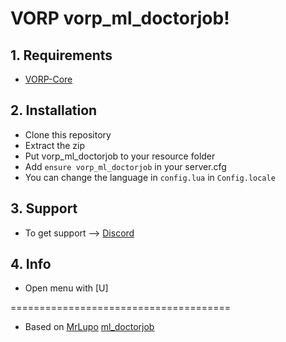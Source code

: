 # VORP vorp_ml_doctorjob!

## 1. Requirements

- [VORP-Core](https://github.com/VORPCORE/VORP-Core)

## 2. Installation

- Clone this repository
- Extract the zip
- Put vorp_ml_doctorjob to your resource folder
- Add ```ensure vorp_ml_doctorjob``` in your server.cfg
- You can change the language in ```config.lua``` in ```Config.locale```


## 3. Support
- To get support --> [Discord](http://discord.vorpcore.com/)

## 4. Info

- Open menu with [U]


======================================

- Based on [MrLupo](https://github.com/mrlupo) [ml_doctorjob](https://github.com/mrlupo/ml_policejob)